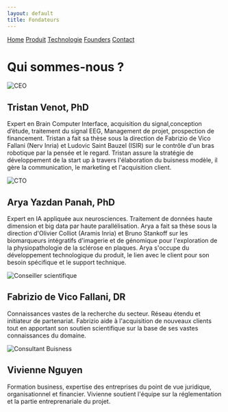 ```yaml
---
layout: default
title: Fondateurs
---
```


<div class="founders-page">
  <div class="nav-links">
    <a href="{{ site.baseurl }}">Home</a>
    <a href="{{ site.baseurl }}/about.html">Produit</a>
    <a href="{{ site.baseurl }}/projects.html">Technologie</a>
    <a href="{{ site.baseurl }}/gallery.html">Founders</a>
    <a href="{{ site.baseurl }}/contact.html">Contact</a>
  </div>
  <h1>Qui sommes-nous ?</h1>

  <div class="founder">
    <img src="{{ site.baseurl }}/assets/images/tv.jpg" alt="CEO">
    <div class="bio">
      <h2>Tristan Venot, PhD</h2>
      <p> Expert en Brain Computer Interface, acquisition du signal,conception d’étude, traitement du signal EEG, Management de projet, prospection de financement. Tristan a fait sa thèse sous la direction de Fabrizio de Vico Fallani (Nerv Inria) et Ludovic Saint Bauzel (ISIR) sur le contrôle d'un bras robotique par la pensée et le regard. Tristan assure la stratégie de développement de la start up à travers l'élaboration du buisness modèle, il gère la communication, le marketing et l'acquisition client.</p>
    </div>
  </div>

  <div class="founder">
    <img src="{{ site.baseurl }}/assets/images/ayp.jpg" alt="CTO">
    <div class="bio">
      <h2>Arya Yazdan Panah, PhD</h2>
      <p>Expert en IA appliquée aux neurosciences. Traitement de données haute dimension et big data par haute parallélisation. Arya a fait sa thèse sous la direction d'Olivier Colliot (Aramis Inria) et Bruno Stankoff sur les biomarqueurs intégratifs d'imagerie et de génomique pour l'exploration de la physiopathologie de la sclérose en plaques. Arya s'occupe du développement technologique du produit, le lien avec le client pour son besoin spécifique et le support technique.</p>
    </div>
  </div>

  <div class="founder">
    <img src="{{ site.baseurl }}/assets/images/fdvf.jpg" alt="Conseiller scientifique">
    <div class="bio">
      <h2>Fabrizio de Vico Fallani, DR</h2>
      <p>Connaissances vastes de la recherche du secteur. Réseau étendu et initiateur de partenariat. Fabrizio aide à l'acquisition de nouveaux clients tout en apportant son soutien scientifique sur la base de ses vastes connaissances du domaine.</p>
    </div>
  </div>

  <div class="founder">
    <img src="{{ site.baseurl }}/assets/images/vn.jpg" alt="Consultant Buisness">
    <div class="bio">
      <h2>Vivienne Nguyen</h2>
      <p>Formation business, expertise des entreprises du point de vue juridique, organisationnel et financier. Vivienne soutient l'équipe sur la réglementation et la partie entreprenariale du projet.</p>
    </div>
  </div>
</div>